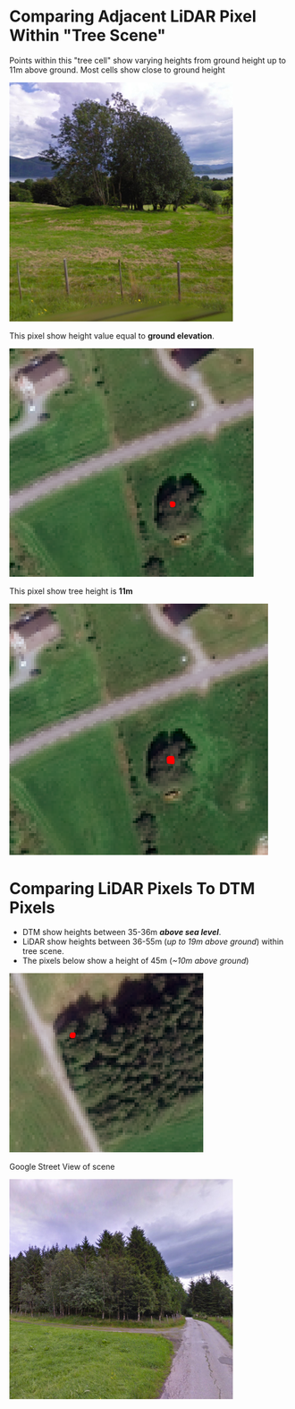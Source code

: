 # Comparing Adjacent LiDAR Pixel Within "Tree Scene"

Points within this "tree cell" show varying heights from ground height up to 11m above ground. Most cells show close to ground height

<img src="images/TREE.PNG" alt="tree" width="400"/>

This pixel show height value equal to **ground elevation**.


![Ground height](images/G28_T28.PNG)

This pixel show tree height is **11m**


![11m high](images/G28_T39.PNG)


# Comparing LiDAR Pixels To DTM Pixels

- DTM show heights between 35-36m ***above sea level***. 
- LiDAR show heights between 36-55m (*up to 19m above ground*) within tree scene. 
- The pixels below show a height of 45m (*~10m above ground*) 

![11m high](images/G34_T45.PNG)

Google Street View of scene

<img src="images/tree_scene.PNG" alt="Tree scene" width="400"/>